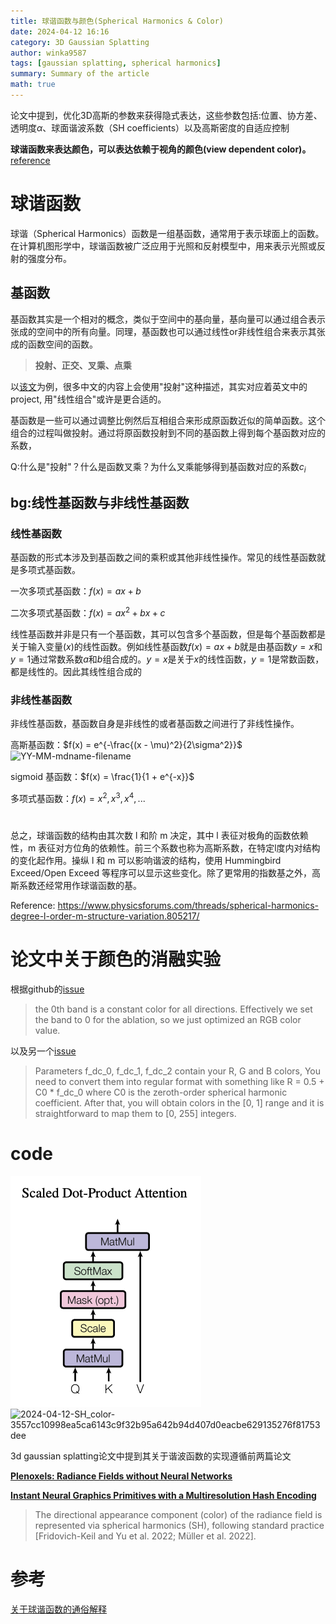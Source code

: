 ```yaml
---
title: 球谐函数与颜色(Spherical Harmonics & Color)
date: 2024-04-12 16:16
category: 3D Gaussian Splatting
author: winka9587
tags: [gaussian splatting, spherical harmonics]
summary: Summary of the article
math: true
---
```


论文中提到，优化3D高斯的参数来获得隐式表达，这些参数包括:位置、协方差、透明度$\alpha$、球面谐波系数（SH coefficients）以及高斯密度的自适应控制

**球谐函数来表达颜色，可以表达依赖于视角的颜色(view dependent color)。** [reference](https://github.com/graphdeco-inria/gaussian-splatting/issues/458)

# 球谐函数

球谐（Spherical Harmonics）函数是一组基函数，通常用于表示球面上的函数。在计算机图形学中，球谐函数被广泛应用于光照和反射模型中，用来表示光照或反射的强度分布。

## 基函数

基函数其实是一个相对的概念，类似于空间中的基向量，基向量可以通过组合表示张成的空间中的所有向量。同理，基函数也可以通过线性or非线性组合来表示其张成的函数空间的函数。

> **投射、正交、叉乘、点乘**

以[该文](https://zhuanlan.zhihu.com/p/649881002)为例，很多中文的内容上会使用"投射"这种描述，其实对应着英文中的project, 用"线性组合"或许是更合适的。

基函数是一些可以通过调整比例然后互相组合来形成原函数近似的简单函数。这个组合的过程叫做投射。通过将原函数投射到不同的基函数上得到每个基函数对应的系数，

Q:什么是"投射"？什么是函数叉乘？为什么叉乘能够得到基函数对应的系数$c_i$

## bg:线性基函数与非线性基函数

### 线性基函数
基函数的形式本涉及到基函数之间的乘积或其他非线性操作。常见的线性基函数就是多项式基函数。

一次多项式基函数：$f(x) = ax + b$

二次多项式基函数：$f(x) = ax^2 + bx + c$

线性基函数并非是只有一个基函数，其可以包含多个基函数，但是每个基函数都是关于输入变量($x$)的线性函数。例如线性基函数$f(x) = ax + b$就是由基函数$y=x$和$y=1$通过常数系数$a$和$b$组合成的。$y=x$是关于$x$的线性函数，$y=1$是常数函数，都是线性的。因此其线性组合成的

### 非线性基函数

非线性基函数，基函数自身是非线性的或者基函数之间进行了非线性操作。

高斯基函数：$f(x) = e^{-\frac{(x - \mu)^2}{2\sigma^2}}$
![$YY$-$MM$-$mdname$-$filename$](/images/2024-12-2024-04-12-SH_color-%24%7Bfilename%7D.png)  

sigmoid 基函数：$f(x) = \frac{1}{1 + e^{-x}}$

多项式基函数：$f(x) = x^2, x^3, x^4, ...$

# 


总之，球谐函数的结构由其次数 l 和阶 m 决定，其中 l 表征对极角的函数依赖性，m 表征对方位角的依赖性。前三个系数也称为高斯系数，在特定l度内对结构的变化起作用。操纵 l 和 m 可以影响谐波的结构，使用 Hummingbird Exceed/Open Exceed 等程序可以显示这些变化。除了更常用的指数基之外，高斯系数还经常用作球谐函数的基。

Reference: https://www.physicsforums.com/threads/spherical-harmonics-degree-l-order-m-structure-variation.805217/

# 论文中关于颜色的消融实验

根据github的[issue](https://github.com/graphdeco-inria/gaussian-splatting/issues/73)

> the 0th band is a constant color for all directions. Effectively we set the band to 0 for the ablation, so we just optimized an RGB color value.

以及另一个[issue](https://github.com/graphdeco-inria/gaussian-splatting/issues/485)

> Parameters f_dc_0, f_dc_1, f_dc_2 contain your R, G and B colors, You need to convert them into regular format with something like R = 0.5 + C0 * f_dc_0 where C0 is the zeroth-order spherical harmonic coefficient. After that, you will obtain colors in the [0, 1] range and it is straightforward to map them to [0, 255] integers.

# code

![alt text](image.png)![2024-04-12-SH_color-3557cc10998ea5ca6143c9f32b95a642b94d407d0eacbe629135276f81753dee](/images/2024-04-12-SH_color/3557cc10998ea5ca6143c9f32b95a642b94d407d0eacbe629135276f81753dee.png)  


3d gaussian splatting论文中提到其关于谐波函数的实现遵循前两篇论文

[**Plenoxels: Radiance Fields without Neural Networks**](https://alexyu.net/plenoxels/)

[**Instant Neural Graphics Primitives with a Multiresolution Hash Encoding**](https://nvlabs.github.io/instant-ngp/)

> The directional appearance component (color) of the radiance field is represented via spherical harmonics (SH), following standard practice [Fridovich-Keil and Yu et al. 2022; Müller et al. 2022].

# 参考

[关于球谐函数的通俗解释](https://zhuanlan.zhihu.com/p/351289217)